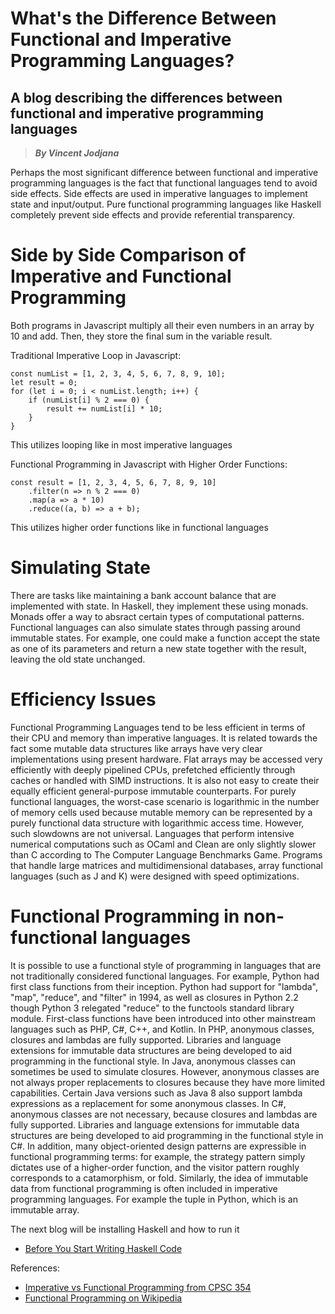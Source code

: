 # What's the Difference Between Functional and Imperative Programming Languages?
## A blog describing the differences between functional and imperative programming languages
> __*By Vincent Jodjana*__

Perhaps the most significant difference between functional and imperative programming languages is the fact that functional languages tend to avoid side effects. Side effects are used in imperative languages to implement state and input/output. Pure functional programming languages like Haskell completely prevent side effects and provide referential transparency.

# Side by Side Comparison of Imperative and Functional Programming
Both programs in Javascript multiply all their even numbers in an array by 10 and add. Then, they store the final sum in the variable result.

Traditional Imperative Loop in Javascript:

    const numList = [1, 2, 3, 4, 5, 6, 7, 8, 9, 10];
    let result = 0;
    for (let i = 0; i < numList.length; i++) {
        if (numList[i] % 2 === 0) {
            result += numList[i] * 10;
        }
    }

This utilizes looping like in most imperative languages

Functional Programming in Javascript with Higher Order Functions:

    const result = [1, 2, 3, 4, 5, 6, 7, 8, 9, 10]
        .filter(n => n % 2 === 0)
        .map(a => a * 10)
        .reduce((a, b) => a + b);

This utilizes higher order functions like in functional languages

# Simulating State
There are tasks like maintaining a bank account balance that are implemented with state. In Haskell, they implement these using monads. Monads offer a way to absract certain types of computational patterns. Functional languages can also simulate states through passing around immutable states. For example, one could make a function accept the state as one of its parameters and return a new state together with the result, leaving the old state unchanged.

# Efficiency Issues
Functional Programming Languages tend to be less efficient in terms of their CPU and memory than imperative languages. It is related towards the fact some mutable data structures like arrays have very clear implementations using present hardware. Flat arrays may be accessed very efficiently with deeply pipelined CPUs, prefetched efficiently through caches or handled with SIMD instructions. It is also not easy to create their equally efficient general-purpose immutable counterparts. For purely functional languages, the worst-case scenario is logarithmic in the number of memory cells used because mutable memory can be represented by a purely functional data structure with logarithmic access time. However, such slowdowns are not universal. Languages that perform intensive numerical computations such as OCaml and Clean are only slightly slower than C according to The Computer Language Benchmarks Game. Programs that handle large matrices and multidimensional databases, array functional languages (such as J and K) were designed with speed optimizations.

# Functional Programming in non-functional languages
It is possible to use a functional style of programming in languages that are not traditionally considered functional languages. For example, Python had first class functions from their inception. Python had support for "lambda", "map", "reduce", and "filter" in 1994, as well as closures in Python 2.2 though Python 3 relegated "reduce" to the functools standard library module. First-class functions have been introduced into other mainstream languages such as PHP, C#, C++, and Kotlin. In PHP, anonymous classes, closures and lambdas are fully supported. Libraries and language extensions for immutable data structures are being developed to aid programming in the functional style. In Java, anonymous classes can sometimes be used to simulate closures. However, anonymous classes are not always proper replacements to closures because they have more limited capabilities. Certain Java versions such as Java 8 also support lambda expressions as a replacement for some anonymous classes. In C#, anonymous classes are not necessary, because closures and lambdas are fully supported. Libraries and language extensions for immutable data structures are being developed to aid programming in the functional style in C#. In addition, many object-oriented design patterns are expressible in functional programming terms: for example, the strategy pattern simply dictates use of a higher-order function, and the visitor pattern roughly corresponds to a catamorphism, or fold. Similarly, the idea of immutable data from functional programming is often included in imperative programming languages. For example the tuple in Python, which is an immutable array.

The next blog will be installing Haskell and how to run it
- [Before You Start Writing Haskell Code](https://github.com/vcjod00/HaskellTutorial/blob/main/blog_4.md)

References:
- [Imperative vs Functional Programming from CPSC 354](https://hackmd.io/@alexhkurz/SJKWvna6U)
- [Functional Programming on Wikipedia](https://en.wikipedia.org/wiki/Functional_programming)